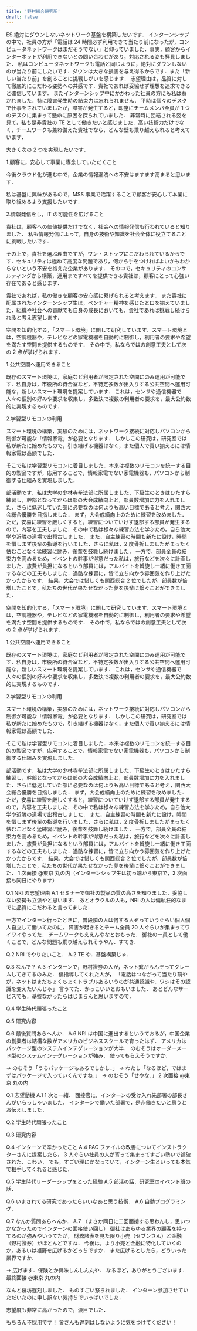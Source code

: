 ```yaml
---
title: '野村総合研究所'
draft: false
---
```


ES
絶対にダウンしないネットワーク基盤を構築したいです．
インターンシップの中で，社員の方が「電話は 24 時間必ず利用できて当たり前になったが，コンピュータネットワークはまだそうでない」と仰っていました．事実，顧客からインターネットが利用できないとの問い合わせがあり，対応される姿も拝見しました．
私はコンピュータネットワークも電話と同じように，絶対にダウンしないのが当たり前にしたいです．ダウンは大きな損害を与え得るからです．また「新しい当たり前」を創ることに挑戦しがいを感じます．
志望理由は，品質に対して徹底的にこだわる姿勢への共感です．貴社であれば妥協せず理想を追求できると確信しています．
またインターンシップ中にかかわった社員の方にも私は惹かれました．特に障害発生時の結束力は忘れられません．
平時は個々のデスクで仕事をされていましたが，障害が発生すると，即座にチームメンバ全員が 1 つのデスクに集まって懸命に原因を探られていました．
非常時に団結される姿を見て，私も是非貴社の TE として働きたいと感じました．高い技術力だけでなく，チームワークも兼ね備えた貴社でなら，どんな壁も乗り越えられると考えています．

大きく次の 2 つを実現したいです．

1.顧客に，安心して事業に専念していただくこと

今後クラウド化が進む中で，企業の情報漏洩への不安はますます高まると思います．

私は基盤に興味があるので，MSS 事業で活躍することで顧客が安心して本業に取り組めるよう支援したいです．

2.情報発信をし，IT の可能性を広げること

貴社は，顧客への価値提供だけでなく，社会への情報発信も行われていると知りました．
私も情報発信によって，自身の技術や知識を社会全体に役立てることに挑戦したいです．

その上で，貴社を選ぶ理由ですが，ワン・ストップにこだわられているからです．セキュリティは極めて高度な問題であり，何から手をつければよいかもわからないという不安を抱えた企業があります．
その中で，セキュリティのコンサルティングから構築，運用まですべてを提供できる貴社は，顧客にとって心強い存在であると感じます．

貴社であれば，私の働きを顧客の安心感に繋げられると考えます．
また貴社に配属されたインターンシップ生は，ベンチャー精神を感じたと口を揃えていました．組織や社会への貢献でも自身の成長においても，貴社であれば挑戦し続けられると考え志望します．

空間を知的化する，「スマート環境」に関して研究しています．スマート環境とは，空調機器や，テレビなどの家電機器を自動的に制御し，利用者の要求や希望を満たす空間を提供するものです．
その中で，私ならではの創意工夫として次の 2 点が挙げられます．

1.公共空間へ運用できること

既存のスマート環境は，家庭など利用者が限定された空間にのみ運用が可能です．私自身は，市役所の待合室など，不特定多数が出入りする公共空間へ運用可能な，新しいスマート環境を提案しています．
これは，センサや通信機器で人々の個別の好みや要求を収集し，多数決で複数の利用者の要求を，最大公約数的に実現するものです．

2.学習型リモコンの利用

スマート環境の構築，実験のためには，ネットワーク接続に対応しパソコンから制御が可能な「情報家電」が必要となります．
しかしこの研究は，研究室では私が新たに始めたもので，引き継げる機器はなく，また個人で買い揃えるには情報家電は高額でした．

そこで私は学習型リモコンに着目しました．本来は複数のリモコンを統一する目的の製品ですが，応用することで，情報家電でない家電機器も，パソコンから制御する仕組みを実現しました．

部活動です．私は大学の少林寺拳法部に所属しました．下級生のときはひたすら練習し，幹部となってからは部の大会成績向上と，部員数増加に力を入れました．さらに低迷していた部に必要なのは何よりも高い目標であると考え，関西大会総合優勝を目指しました．
まず，大会成績向上のために練習を改めました．ただ，安易に練習を厳しくすると，練習についていけず退部する部員が発生するので，内容を工夫しました．その中で私は様々な練習方法を学ぶため，自ら他大学や近隣の道場で出稽古しました．
また，自主練習の時間も新たに設け，時間を惜しまず後輩の指導を行いました．さらに私は，2 度骨折しましたがまったく怯むことなく猛練習に励み，後輩を鼓舞し続けました．
一方で，部員全員の結束力を高めるため，イベントの幹事が得意だった私は，旅行などを次々に計画しました．旅費が負担になるという部員には，アルバイトを斡旋し一緒に働き工面するなどの工夫もしました．過酷な練習に，皆で立ち向かう雰囲気を作り上げたかったからです．
結果，大会では惜しくも関西総合 2 位でしたが，部員数が倍増したことで，私たちの世代が果たせなかった夢を後輩に繋ぐことができました．

空間を知的化する，「スマート環境」に関して研究しています．スマート環境とは，空調機器や，テレビなどの家電機器を自動的に制御し，利用者の要求や希望を満たす空間を提供するものです．
その中で，私ならではの創意工夫として次の 2 点が挙げられます．

1.公共空間へ運用できること

既存のスマート環境は，家庭など利用者が限定された空間にのみ運用が可能です．私自身は，市役所の待合室など，不特定多数が出入りする公共空間へ運用可能な，新しいスマート環境を提案しています．
これは，センサや通信機器で人々の個別の好みや要求を収集し，多数決で複数の利用者の要求を，最大公約数的に実現するものです．

2.学習型リモコンの利用

スマート環境の構築，実験のためには，ネットワーク接続に対応しパソコンから制御が可能な「情報家電」が必要となります．
しかしこの研究は，研究室では私が新たに始めたもので，引き継げる機器はなく，また個人で買い揃えるには情報家電は高額でした．

そこで私は学習型リモコンに着目しました．本来は複数のリモコンを統一する目的の製品ですが，応用することで，情報家電でない家電機器も，パソコンから制御する仕組みを実現しました．

部活動です．私は大学の少林寺拳法部に所属しました．下級生のときはひたすら練習し，幹部となってからは部の大会成績向上と，部員数増加に力を入れました．さらに低迷していた部に必要なのは何よりも高い目標であると考え，関西大会総合優勝を目指しました．
まず，大会成績向上のために練習を改めました．ただ，安易に練習を厳しくすると，練習についていけず退部する部員が発生するので，内容を工夫しました．その中で私は様々な練習方法を学ぶため，自ら他大学や近隣の道場で出稽古しました．
また，自主練習の時間も新たに設け，時間を惜しまず後輩の指導を行いました．さらに私は，2 度骨折しましたがまったく怯むことなく猛練習に励み，後輩を鼓舞し続けました．
一方で，部員全員の結束力を高めるため，イベントの幹事が得意だった私は，旅行などを次々に計画しました．旅費が負担になるという部員には，アルバイトを斡旋し一緒に働き工面するなどの工夫もしました．過酷な練習に，皆で立ち向かう雰囲気を作り上げたかったからです．
結果，大会では惜しくも関西総合 2 位でしたが，部員数が倍増したことで，私たちの世代が果たせなかった夢を後輩に繋ぐことができました．
1 次面接
@東京 丸の内（インターンシップ生は初っ端から東京で，2 次面接も同日にやります）

Q.1
NRI の志望理由
A.1
セミナーで御社の製品の質の高さを知りました．妥協しない姿勢も立派やと思います．
あとオラクルの人も，NRI の人は偏執狂的なまでに品質にこだわると言ってました．

一方でインターン行ったときに，普段隣の人は何する人ぞっていうぐらい個人個人自立して働いてたのに，
障害が起きるとチーム全員 20 人ぐらいが集まってワイワイやってた．
チームワークもええんやなとおもった．
御社の一員として働くことで，どんな問題も乗り越えられそうやん．すてき．

Q.2
NRI でやりたいこと．
A.2
TE や．基盤構築じゃ．

Q.3
なんで？
A.3
インターンで，野村證券の人が，ネット繋がらんぞってクレームしてきてるのみた．
僕指導してくれた人が，
「電話はつながって当たり前やが，ネットはまだちょくちょくトラブルあるいうのが共通認識や．ワシはその認識を変えたいんじゃ」
言うてた．かっこいいとおもいました．
あとどんなサービスでも，基盤なかったらはじまらんと思いますので．

Q.4
学生時代頑張ったこと

Q.5
研究内容

Q.6
最後質問あらへんか．
A.6
NRI は中国に進出するというておるが，中国企業の創業者は結構な数がアメリカのビジネススクールで育ったはず．
アメリカはパッケージ型のシステムインテグレーションが大半．
のむそうはオーダーメード型のシステムインテグレーションが強み．
使ってもらえそうですか．

→ のむそう「うちパッケージもあるでしかし．」
→ わたし「なるほど，ではまずはパッケージで入っていくんですね．」
→ のむそう「せやな．」
2 次面接
@東京 丸の内

Q.1 志望動機
A.1 1 次と一緒．
面接官に，インターンの受け入れ先部署の部長さんがいらっしゃいました．
インターンで働いた部署で，是非働きたいと思うとお伝えしました．

Q.2 学生時代頑張ったこと

Q.3 研究内容

Q.4 インターンで辛かったこと
A.4
PAC ファイルの改善についてインストラクターさんに提案したら，
3 人ぐらい社員の人が寄って集まってすごい勢いで論破された．こわい．
でも，すごい理にかなっていて，インターン生といっても本気で相手してくれると感じた．

Q.5 学生時代リーダーシップをとった経験
A.5 部活の話．研究室のイベント班の話．

Q.6 いまされてる研究であったらいいなあと思う技術．
A.6 自動プログラミング．

Q.7 なんか質問あらへんか．
A.7 （まさか同日に二回面接する思わんし，思いつかなかったのでインターンの面接使い回し）
御社はあらゆる業界の顧客を持ってるのが強みやいうてたが，
財務諸表を見た限り小売（セブンさん）と金融（野村證券）がほとんどですね．
今後は，より小売と金融に特化していくのか，あるいは裾野を広げるかどっちですか．
また広げるとしたら，どういった業界ですか．

→ 広げます．保険とか興味しんしん丸や．
なるほど，ありがとうございます．
最終面接
@東京 丸の内

なんと寝坊遅刻しました．
ものすごい怒られました．
インターン参加させていただいたのに申し訳ない気持ちでいっぱいでした．

志望度も非常に高かったので，涙目でした．

もちろん不採用です！
皆さんも遅刻はしないように気をつけてください！
